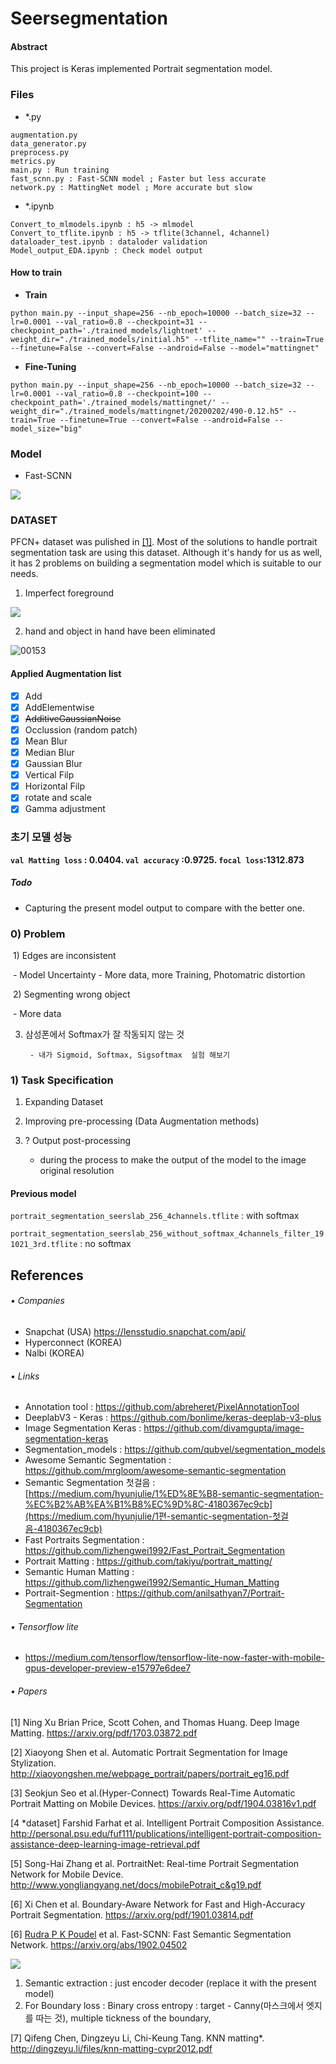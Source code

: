 # Seersegmentation 

#### Abstract

This project is Keras implemented Portrait segmentation model.

### Files 

- *.py

```
augmentation.py 
data_generator.py 
preprocess.py
metrics.py 
main.py : Run training
fast_scnn.py : Fast-SCNN model ; Faster but less accurate
network.py : MattingNet model ; More accurate but slow
```

- *.ipynb

```
Convert_to_mlmodels.ipynb : h5 -> mlmodel 
Convert_to_tflite.ipynb : h5 -> tflite(3channel, 4channel)
dataloader_test.ipynb : dataloder validation
Model_output_EDA.ipynb : Check model output
```

#### How to train

- **Train**

`python main.py --input_shape=256 --nb_epoch=10000 --batch_size=32 --lr=0.0001 --val_ratio=0.8 --checkpoint=31 --checkpoint_path='./trained_models/lightnet' --weight_dir="./trained_models/initial.h5" --tflite_name="" --train=True --finetune=False --convert=False --android=False --model="mattingnet"`

* **Fine-Tuning**

`python main.py --input_shape=256 --nb_epoch=10000 --batch_size=32 --lr=0.0001 --val_ratio=0.8 --checkpoint=100 --checkpoint_path='./trained_models/mattingnet/' --weight_dir="./trained_models/mattingnet/20200202/490-0.12.h5" --train=True --finetune=True --convert=False --android=False --model_size="big"`

### Model 

- Fast-SCNN

![](https://www.dropbox.com/s/sh53kunvcaz71ey/%EC%8A%A4%ED%81%AC%EB%A6%B0%EC%83%B7%202021-07-16%2011.31.24.png?dl=1)

### DATASET

PFCN+ dataset was pulished in <a href="#pfcn">[1]</a>. Most of the solutions to handle portrait segmentation task are using this dataset. Although it's handy for us as well, it has 2 problems on building a segmentation model which is suitable to our needs.

1. Imperfect foreground

![](https://www.dropbox.com/s/6i3txpri9dtjm78/%EC%8A%A4%ED%81%AC%EB%A6%B0%EC%83%B7%202019-12-23%2014.54.53.png?dl=1)

2. hand and object in hand have been eliminated

![00153](https://www.dropbox.com/s/6uaba9agxzaow8s/%EC%8A%A4%ED%81%AC%EB%A6%B0%EC%83%B7%202019-12-23%2014.52.34.png?dl=1)

#### Applied Augmentation list 

- [x] Add
- [x] AddElementwise       
- [x] ~~AdditiveGaussianNoise~~
- [x] Occlussion (random patch)
- [x] Mean Blur 
- [x] Median Blur 
- [x] Gaussian Blur
- [x] Vertical Filp 
- [x] Horizontal Filp
- [x] rotate and scale
- [x] Gamma adjustment

### 초기 모델 성능 

**`val Matting loss` : 0.0404. `val accuracy` :0.9725. `focal loss`:1312.873**


##### Todo 

- Capturing the present model output to compare with the better one.

### 0) Problem 

​	1) Edges are inconsistent 

​		- Model Uncertainty - More data, more Training, Photomatric distortion

​	2) Segmenting wrong object

​		- More data

3) 삼성폰에서 Softmax가 잘 작동되지 않는 것

		- 내가 Sigmoid, Softmax, Sigsoftmax  실험 해보기



### 1) Task Specification 

1. Expanding Dataset 

2. Improving pre-processing  (Data Augmentation methods)

3. ? Output post-processing
   - during the process to make the output of the model to the image original resolution



#### Previous model 

`portrait_segmentation_seerslab_256_4channels.tflite` : with softmax

`portrait_segmentation_seerslab_256_without_softmax_4channels_filter_191021_3rd.tflite` : no softmax



## References

###### • Companies

- Snapchat (USA) https://lensstudio.snapchat.com/api/
- Hyperconnect (KOREA)
- Nalbi (KOREA)

###### • Links

- Annotation tool : https://github.com/abreheret/PixelAnnotationTool
- DeeplabV3 - Keras : https://github.com/bonlime/keras-deeplab-v3-plus
- Image Segmentation Keras : https://github.com/divamgupta/image-segmentation-keras
- Segmentation_models : https://github.com/qubvel/segmentation_models
- Awesome Semantic Segmentation : https://github.com/mrgloom/awesome-semantic-segmentation
- Semantic Segmentation 첫걸음 : [https://medium.com/hyunjulie/1%ED%8E%B8-semantic-segmentation-%EC%B2%AB%EA%B1%B8%EC%9D%8C-4180367ec9cb](https://medium.com/hyunjulie/1편-semantic-segmentation-첫걸음-4180367ec9cb)
- Fast Portraits Segmentation : https://github.com/lizhengwei1992/Fast_Portrait_Segmentation
- Portrait Matting : https://github.com/takiyu/portrait_matting/
- Semantic Human Matting : https://github.com/lizhengwei1992/Semantic_Human_Matting
- Portrait-Segmention : https://github.com/anilsathyan7/Portrait-Segmentation

###### • Tensorflow lite

- https://medium.com/tensorflow/tensorflow-lite-now-faster-with-mobile-gpus-developer-preview-e15797e6dee7

###### • Papers

<a id="pfcn"></a> [1] Ning Xu Brian Price, Scott Cohen, and Thomas Huang. Deep Image Matting. https://arxiv.org/pdf/1703.03872.pdf

[2] Xiaoyong Shen et al. Automatic Portrait Segmentation for Image Stylization. http://xiaoyongshen.me/webpage_portrait/papers/portrait_eg16.pdf

[3] Seokjun Seo et al.(Hyper-Connect) Towards Real-Time Automatic Portrait Matting on Mobile Devices. https://arxiv.org/pdf/1904.03816v1.pdf

[4 *dataset] Farshid Farhat et al. Intelligent Portrait Composition Assistance. http://personal.psu.edu/fuf111/publications/intelligent-portrait-composition-assistance-deep-learning-image-retrieval.pdf

[5] Song-Hai Zhang et al. PortraitNet: Real-time Portrait Segmentation Network for Mobile Device. http://www.yongliangyang.net/docs/mobilePotrait_c&g19.pdf

[6] Xi Chen et al. Boundary-Aware Network for Fast and High-Accuracy Portrait Segmentation. https://arxiv.org/pdf/1901.03814.pdf

[6] [Rudra P K Poudel](https://arxiv.org/search/cs?searchtype=author&query=Poudel%2C+R+P+K) et al. Fast-SCNN: Fast Semantic Segmentation Network. https://arxiv.org/abs/1902.04502

<img src="https://www.dropbox.com/s/l5u1lfn5qu6ddto/%EC%8A%A4%ED%81%AC%EB%A6%B0%EC%83%B7%202019-12-17%2016.59.52.png?dl=1">

1. Semantic extraction  : just encoder decoder (replace it with the present model)
2. For Boundary loss  : Binary cross entropy : target - Canny(마스크에서 엣지를 따는 것), multiple tickness of the boundary, 



[7] Qifeng Chen, Dingzeyu Li, Chi-Keung Tang. KNN matting*. http://dingzeyu.li/files/knn-matting-cvpr2012.pdf

